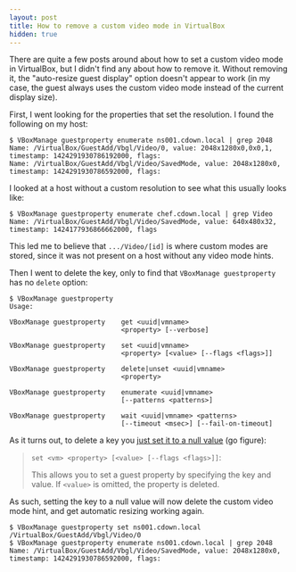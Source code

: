 ```yaml
---
layout: post
title: How to remove a custom video mode in VirtualBox
hidden: true
---
```


There are quite a few posts around about how to set a custom video mode in
VirtualBox, but I didn't find any about how to remove it. Without removing it,
the "auto-resize guest display" option doesn't appear to work (in my case, the
guest always uses the custom video mode instead of the current display size).

First, I went looking for the properties that set the resolution. I found the
following on my host:

    $ VBoxManage guestproperty enumerate ns001.cdown.local | grep 2048
    Name: /VirtualBox/GuestAdd/Vbgl/Video/0, value: 2048x1280x0,0x0,1, timestamp: 1424291930786192000, flags: 
    Name: /VirtualBox/GuestAdd/Vbgl/Video/SavedMode, value: 2048x1280x0, timestamp: 1424291930786592000, flags:

I looked at a host without a custom resolution to see what this usually looks
like:

    $ VBoxManage guestproperty enumerate chef.cdown.local | grep Video
    Name: /VirtualBox/GuestAdd/Vbgl/Video/SavedMode, value: 640x480x32, timestamp: 1424177936866662000, flags

This led me to believe that `.../Video/[id]` is where custom modes are
stored, since it was not present on a host without any video mode hints.

Then I went to delete the key, only to find that `VBoxManage guestproperty` has
no `delete` option:

    $ VBoxManage guestproperty
    Usage:

    VBoxManage guestproperty    get <uuid|vmname>
                                <property> [--verbose]

    VBoxManage guestproperty    set <uuid|vmname>
                                <property> [<value> [--flags <flags>]]

    VBoxManage guestproperty    delete|unset <uuid|vmname>
                                <property>

    VBoxManage guestproperty    enumerate <uuid|vmname>
                                [--patterns <patterns>]

    VBoxManage guestproperty    wait <uuid|vmname> <patterns>
                                [--timeout <msec>] [--fail-on-timeout]

As it turns out, to delete a key you [just set it to a null value][doc] (go
figure):

> `set <vm> <property> [<value> [--flags <flags>]]`:
>
> This allows you to set a guest property by specifying the key and value. If
> `<value>` is omitted, the property is deleted.

As such, setting the key to a null value will now delete the custom video mode
hint, and get automatic resizing working again.

    $ VBoxManage guestproperty set ns001.cdown.local /VirtualBox/GuestAdd/Vbgl/Video/0
    $ VBoxManage guestproperty enumerate ns001.cdown.local | grep 2048
    Name: /VirtualBox/GuestAdd/Vbgl/Video/SavedMode, value: 2048x1280x0, timestamp: 1424291930786592000, flags:

[doc]: https://www.virtualbox.org/manual/ch08.html#vboxmanage-guestproperty
